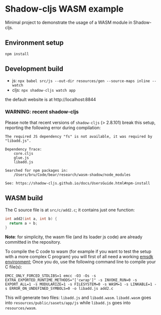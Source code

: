 # Shadow-cljs WASM example

Minimal project to demonstrate the usage of a WASM module in Shadow-cljs.

## Environment setup

`npm install`


## Development build

- js: `npx babel src/js --out-dir resources/gen --source-maps inline --watch`
- cljs: `npx shadow-cljs watch app`

the default website is at http://localhost:8844

### WARNING: recent shadow-cljs 

Please note that recent versions of `shadow-cljs` (> 2.8.101) break this setup, reporting the following error during compilation:
```
The required JS dependency "fs" is not available, it was required by "libadd.js".

Dependency Trace:
	core.cljs
	glue.js
	libadd.js

Searched for npm packages in:
	/Users/bru/Code/bear/research/wasm-shadow/node_modules

See: https://shadow-cljs.github.io/docs/UsersGuide.html#npm-install
```


## WASM build

The C source file is at `src/c/add2.c`; it contains just one function:


```c
int add2(int a, int b) {
  return a + b;
}
```

**Note**: for simplicity, the wasm file (and its loader js code) are already committed in the repository.

To compile the C code to wasm (for example if you want to test the setup with a more complex C program) you will first of all need a working [emsdk environment](https://emscripten.org/docs/getting_started/Tutorial.html); Once you do, use the following command line to compile your C file(s):

`EMCC_ONLY_FORCED_STDLIBS=1 emcc -O3 -Os -s EXTRA_EXPORTED_RUNTIME_METHODS="['cwrap']" -s INVOKE_RUN=0 -s EXPORT_ALL=1 -s MODULARIZE=1 -s FILESYSTEM=0 -s WASM=1 -s LINKABLE=1 -s ERROR_ON_UNDEFINED_SYMBOLS=0 -o libadd.js add2.c`

This will generate two files: `libadd.js` and `libadd.wasm`.
`libadd.wasm` goes into `resources/public/sasets/app/js` while `libadd.js` goes into `resources/wasm`.
